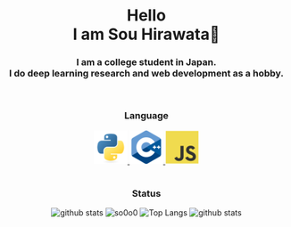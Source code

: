 <h1 align="center">
  Hello
  <br />
  I am Sou Hirawata💙
</h1>

<h3 align="center">I am a college student in Japan.<br />I do deep learning research and web development as a hobby.</h3>

<br />

<h3 align="center">Language</h3>

<div align="center">
  <a href="https://www.python.org" target="_blank" rel="noreferrer">
    <img alt="python" width="60" src="https://raw.githubusercontent.com/devicons/devicon/master/icons/python/python-original.svg" />
  </a>
  <a href="https://www.w3schools.com/cpp/" target="_blank" rel="noreferrer">
    <img alt="cplusplus" width="60" src="https://raw.githubusercontent.com/devicons/devicon/master/icons/cplusplus/cplusplus-original.svg" />
  </a>
  <a href="https://developer.mozilla.org/en-US/docs/Web/JavaScript" target="_blank" rel="noreferrer">
    <img alt="javascript" width="60" src="https://raw.githubusercontent.com/devicons/devicon/master/icons/javascript/javascript-original.svg" />
  </a>
 </div>

<br />

<h3 align="center">Status</h3>

<p align="center">
  <img alt="github stats" src="http://github-profile-summary-cards.vercel.app/api/cards/profile-details?username=SO0O0&theme=tokyonight" />
  <img alt="so0o0" width="700" src="https://github-profile-trophy.vercel.app/?username=so0o0&row=1&column=6&theme=tokyonight" />
  <img alt="Top Langs" height="150px" src="https://github-readme-stats.vercel.app/api/top-langs/?username=SO0O0&layout=compact&show_icons=true&theme=tokyonight&hide=jupyter%20notebook" />
  <img alt="github stats" height="150px" src="https://github-readme-stats.vercel.app/api?username=SO0O0&theme=tokyonight&show_icons=ture" />
</p>
